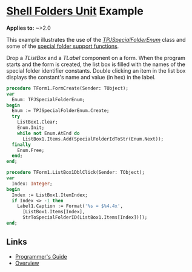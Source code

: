 # [Shell Folders Unit](../index.md) Example

**Applies to:** ~>2.0

This example illustrates the use of the _[TPJSpecialFolderEnum](./API/TPJSpecialFolderEnum.md)_ class and some of the [special folder support functions](./API/Routines.md).

Drop a _TListBox_ and a _TLabel_ component on a form. When the program starts and the form is created, the list box is filled with the names of the special folder identifier constants. Double clicking an item in the list box displays the constant's name and value (in hex) in the label.

```pascal
procedure TForm1.FormCreate(Sender: TObject);
var
  Enum: TPJSpecialFolderEnum;
begin
  Enum := TPJSpecialFolderEnum.Create;
  try
    ListBox1.Clear;
    Enum.Init;
    while not Enum.AtEnd do
      ListBox1.Items.Add(SpecialFolderIdToStr(Enum.Next));
  finally
    Enum.Free;
  end;
end;

procedure TForm1.ListBox1DblClick(Sender: TObject);
var
  Index: Integer;
begin
  Index := ListBox1.ItemIndex;
  if Index <> -1 then
    Label1.Caption := Format('%s = $%4.4x',
      [ListBox1.Items[Index],
      StrToSpecialFolderID(ListBox1.Items[Index])]);
end;
```

## Links

* [Programmer's Guide](./API.md)
* [Overview](./Overview.md)

